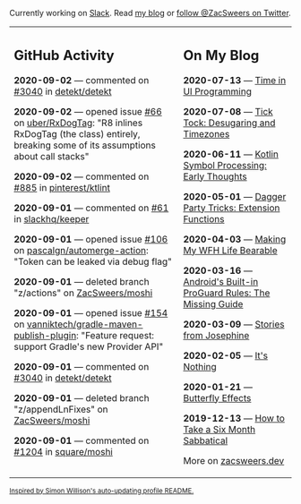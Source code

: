 Currently working on [Slack](https://slack.com/). Read [my blog](https://zacsweers.dev/) or [follow @ZacSweers on Twitter](https://twitter.com/ZacSweers).

<table><tr><td valign="top" width="60%">

## GitHub Activity
<!-- githubActivity starts -->
**2020-09-02** — commented on [#3040](https://github.com/detekt/detekt/issues/3040#issuecomment-686176126) in [detekt/detekt](https://api.github.com/repos/detekt/detekt)

**2020-09-02** — opened issue [#66](https://api.github.com/repos/uber/RxDogTag/issues/66) on [uber/RxDogTag](https://api.github.com/repos/uber/RxDogTag): "R8 inlines RxDogTag (the class) entirely, breaking some of its assumptions about call stacks"

**2020-09-02** — commented on [#885](https://github.com/pinterest/ktlint/issues/885#issuecomment-685998714) in [pinterest/ktlint](https://api.github.com/repos/pinterest/ktlint)

**2020-09-01** — commented on [#61](https://github.com/slackhq/keeper/pull/61#issuecomment-685167497) in [slackhq/keeper](https://api.github.com/repos/slackhq/keeper)

**2020-09-01** — opened issue [#106](https://api.github.com/repos/pascalgn/automerge-action/issues/106) on [pascalgn/automerge-action](https://api.github.com/repos/pascalgn/automerge-action): "Token can be leaked via debug flag"

**2020-09-01** — deleted branch "z/actions" on [ZacSweers/moshi](https://api.github.com/repos/ZacSweers/moshi)

**2020-09-01** — opened issue [#154](https://api.github.com/repos/vanniktech/gradle-maven-publish-plugin/issues/154) on [vanniktech/gradle-maven-publish-plugin](https://api.github.com/repos/vanniktech/gradle-maven-publish-plugin): "Feature request: support Gradle's new Provider<PasswordCredentials> API"

**2020-09-01** — commented on [#3040](https://github.com/detekt/detekt/issues/3040#issuecomment-685011896) in [detekt/detekt](https://api.github.com/repos/detekt/detekt)

**2020-09-01** — deleted branch "z/appendLnFixes" on [ZacSweers/moshi](https://api.github.com/repos/ZacSweers/moshi)

**2020-09-01** — commented on [#1204](https://github.com/square/moshi/pull/1204#issuecomment-684285217) in [square/moshi](https://api.github.com/repos/square/moshi)
<!-- githubActivity ends -->
</td><td valign="top" width="40%">

## On My Blog
<!-- blog starts -->
**2020-07-13** — [Time in UI Programming](https://www.zacsweers.dev/time-in-ui/)

**2020-07-08** — [Tick Tock: Desugaring and Timezones](https://www.zacsweers.dev/ticktock-desugaring-timezones/)

**2020-06-11** — [Kotlin Symbol Processing: Early Thoughts](https://www.zacsweers.dev/kotlin-symbol-processor-early-thoughts/)

**2020-05-01** — [Dagger Party Tricks: Extension Functions](https://www.zacsweers.dev/dagger-party-tricks-extension-functions/)

**2020-04-03** — [Making My WFH Life Bearable](https://www.zacsweers.dev/making-wfh-life-bearable/)

**2020-03-16** — [Android's Built-in ProGuard Rules: The Missing Guide](https://www.zacsweers.dev/android-proguard-rules/)

**2020-03-09** — [Stories from Josephine](https://www.zacsweers.dev/stories-from-josephine/)

**2020-02-05** — [It's Nothing](https://www.zacsweers.dev/its-nothing/)

**2020-01-21** — [Butterfly Effects](https://www.zacsweers.dev/butterfly-effects/)

**2019-12-13** — [How to Take a Six Month Sabbatical](https://www.zacsweers.dev/how-to-take-a-six-month-sabbatical/)
<!-- blog ends -->
More on [zacsweers.dev](https://zacsweers.dev/)
</td></tr></table>

<sub><a href="https://simonwillison.net/2020/Jul/10/self-updating-profile-readme/">Inspired by Simon Willison's auto-updating profile README.</a></sub>